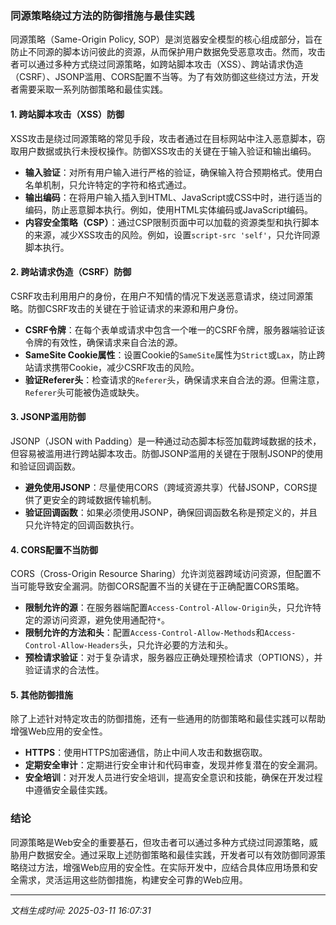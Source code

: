 ### 同源策略绕过方法的防御措施与最佳实践

同源策略（Same-Origin Policy, SOP）是浏览器安全模型的核心组成部分，旨在防止不同源的脚本访问彼此的资源，从而保护用户数据免受恶意攻击。然而，攻击者可以通过多种方式绕过同源策略，如跨站脚本攻击（XSS）、跨站请求伪造（CSRF）、JSONP滥用、CORS配置不当等。为了有效防御这些绕过方法，开发者需要采取一系列防御策略和最佳实践。

#### 1. 跨站脚本攻击（XSS）防御

XSS攻击是绕过同源策略的常见手段，攻击者通过在目标网站中注入恶意脚本，窃取用户数据或执行未授权操作。防御XSS攻击的关键在于输入验证和输出编码。

- **输入验证**：对所有用户输入进行严格的验证，确保输入符合预期格式。使用白名单机制，只允许特定的字符和格式通过。
- **输出编码**：在将用户输入插入到HTML、JavaScript或CSS中时，进行适当的编码，防止恶意脚本执行。例如，使用HTML实体编码或JavaScript编码。
- **内容安全策略（CSP）**：通过CSP限制页面中可以加载的资源类型和执行脚本的来源，减少XSS攻击的风险。例如，设置`script-src 'self'`，只允许同源脚本执行。

#### 2. 跨站请求伪造（CSRF）防御

CSRF攻击利用用户的身份，在用户不知情的情况下发送恶意请求，绕过同源策略。防御CSRF攻击的关键在于验证请求的来源和用户身份。

- **CSRF令牌**：在每个表单或请求中包含一个唯一的CSRF令牌，服务器端验证该令牌的有效性，确保请求来自合法的源。
- **SameSite Cookie属性**：设置Cookie的`SameSite`属性为`Strict`或`Lax`，防止跨站请求携带Cookie，减少CSRF攻击的风险。
- **验证Referer头**：检查请求的`Referer`头，确保请求来自合法的源。但需注意，`Referer`头可能被伪造或缺失。

#### 3. JSONP滥用防御

JSONP（JSON with Padding）是一种通过动态脚本标签加载跨域数据的技术，但容易被滥用进行跨站脚本攻击。防御JSONP滥用的关键在于限制JSONP的使用和验证回调函数。

- **避免使用JSONP**：尽量使用CORS（跨域资源共享）代替JSONP，CORS提供了更安全的跨域数据传输机制。
- **验证回调函数**：如果必须使用JSONP，确保回调函数名称是预定义的，并且只允许特定的回调函数执行。

#### 4. CORS配置不当防御

CORS（Cross-Origin Resource Sharing）允许浏览器跨域访问资源，但配置不当可能导致安全漏洞。防御CORS配置不当的关键在于正确配置CORS策略。

- **限制允许的源**：在服务器端配置`Access-Control-Allow-Origin`头，只允许特定的源访问资源，避免使用通配符`*`。
- **限制允许的方法和头**：配置`Access-Control-Allow-Methods`和`Access-Control-Allow-Headers`头，只允许必要的方法和头。
- **预检请求验证**：对于复杂请求，服务器应正确处理预检请求（OPTIONS），并验证请求的合法性。

#### 5. 其他防御措施

除了上述针对特定攻击的防御措施，还有一些通用的防御策略和最佳实践可以帮助增强Web应用的安全性。

- **HTTPS**：使用HTTPS加密通信，防止中间人攻击和数据窃取。
- **定期安全审计**：定期进行安全审计和代码审查，发现并修复潜在的安全漏洞。
- **安全培训**：对开发人员进行安全培训，提高安全意识和技能，确保在开发过程中遵循安全最佳实践。

### 结论

同源策略是Web安全的重要基石，但攻击者可以通过多种方式绕过同源策略，威胁用户数据安全。通过采取上述防御策略和最佳实践，开发者可以有效防御同源策略绕过方法，增强Web应用的安全性。在实际开发中，应结合具体应用场景和安全需求，灵活运用这些防御措施，构建安全可靠的Web应用。

---

*文档生成时间: 2025-03-11 16:07:31*






















